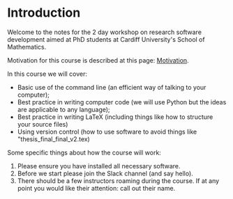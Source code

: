 # Introduction

Welcome to the notes for the 2 day workshop on research software development
aimed at PhD students at Cardiff University's School of Mathematics.

Motivation for this course is described at this page:
[Motivation]({{root}}/extras/motivation/).

In this course we will cover:

- Basic use of the command line (an efficient way of talking to your computer);
- Best practice in writing computer code (we will use Python but the ideas are
  applicable to any language);
- Best practice in writing LaTeX (including things like how to structure your
  source files)
- Using version control (how to use software to avoid things like
  "thesis_final_final_v2.tex)

Some specific things about how the course will work:

1. Please ensure you have installed all necessary software.
2. Before we start please join the Slack channel (and say hello).
3. There should be a few instructors roaming during the course. If at any point
   you would like their attention: call out their name.
